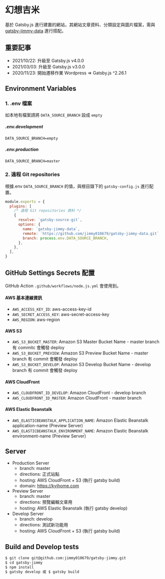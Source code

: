 # 幻想吉米

基於 Gatsby.js 進行建置的網站，其網站文章資料、分類設定與圖片檔案，需與 [gatsby-jimmy-data](https://github.com/jimmy010679/gatsby-jimmy-data) 進行搭配。

## 重要記事

- 2021/10/22: 升級至 Gatsby.js v4.0.0
- 2021/03/03: 升級至 Gatsby.js v3.0.0
- 2020/11/23: 開始遷移作業 Wordpress => Gatsby.js ^2.26.1

## Environment Variables

### 1. .env 檔案

如本地有檔案請將 `DATA_SOURCE_BRANCH` 設成 `empty`

##### .env.development

```
DATA_SOURCE_BRANCH=empty
```

##### .env.production

```
DATA_SOURCE_BRANCH=master
```

### 2. 遠程 Git repositories

根據.env `DATA_SOURCE_BRANCH` 的值，與根目錄下的 `gatsby-config.js` 進行配置。

```javascript
module.exports = {
  plugins: [
    /* 遠程 Git repositories 資料 */
    {
      resolve: `gatsby-source-git`,
      options: {
        name: `gatsby-jimmy-data`,
        remote: `https://github.com/jimmy010679/gatsby-jimmy-data.git`,
        branch: process.env.DATA_SOURCE_BRANCH,
      },
    },
  ],
}
```

## GitHub Settings Secrets 配置

GitHub Action `.github/workflows/node.js.yml` 會使用到。

#### AWS 基本連線資訊

- `AWS_ACCESS_KEY_ID`: aws-access-key-id
- `AWS_SECRET_ACCESS_KEY`: aws-secret-access-key
- `AWS_REGION`: aws-region

#### AWS S3

- `AWS_S3_BUCKET_MASTER`: Amazon S3 Master Bucket Name - master branch 有 commitc 會觸發 deploy
- `AWS_S3_BUCKET_PREVIEW`: Amazon S3 Preview Bucket Name - master branch 有 commit 會觸發 deploy
- `AWS_S3_BUCKET_DEVELOP`: Amazon S3 Develop Bucket Name - develop branch 有 commit 會觸發 deploy

#### AWS CloudFront

- `AWS_CLOUDFRONT_ID_DEVELOP`: Amazon CloudFront - develop branch
- `AWS_CLOUDFRONT_ID_MASTER`: Amazon CloudFront - master branch

#### AWS Elastic Beanstalk

- `AWS_ELASTICBEANSTALK_APPLICATION_NAME`: Amazon Elastic Beanstalk application-name (Preview Server)
- `AWS_ELASTICBEANSTALK_ENVIRONMENT_NAME`: Amazon Elastic Beanstalk environment-name (Preview Server)

## Server

- Production Server
  - branch: master
  - directions: 正式站點
  - hosting: AWS CloudFront + S3 (執行 gatsby build)
  - domain: https://kyjhome.com
- Preview Server
  - branch: master
  - directions: 預覽編輯文章用
  - hosting: AWS Elastic Beanstalk (執行 gatsby develop)
- Develop Server
  - branch: develop
  - directions: 測試新功能用
  - hosting: AWS CloudFront + S3 (執行 gatsby build)

## Build and Develop tests

```sh
$ git clone git@github.com:jimmy010679/gatsby-jimmy.git
$ cd gatsby-jimmy
$ npm install
$ gatsby develop 或 $ gatsby build
```
